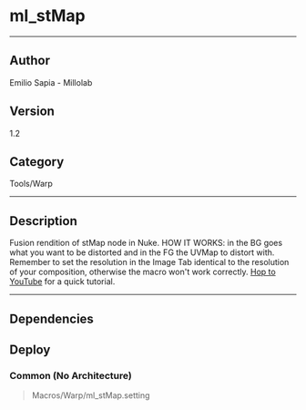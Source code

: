 # ml_stMap
___

## Author
Emilio Sapia - Millolab

## Version
1.2

## Category
Tools/Warp

___

## Description
<p>Fusion rendition of stMap node in Nuke. HOW IT WORKS: in the BG goes what you want to be distorted and in the FG the UVMap to distort with. Remember to set the resolution in the Image Tab identical to the resolution of your composition, otherwise the macro won't work correctly. <a href="https://www.youtube.com/watch?v=xcPMCSikobw">Hop to YouTube</a> for a quick tutorial.</p>

___

## Dependencies

## Deploy

### Common (No Architecture)

> Macros/Warp/ml_stMap.setting  
